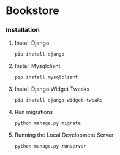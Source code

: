 # Bookstore

### Installation

1. Install Django
   ```sh
   pip install django
   ```
2. Install Mysqlclient
   ```sh
   pip install mysqlclient
   ```
3. Install Django Widget Tweaks
   ```sh
   pip install django-widget-tweaks
   ```
4. Run migrations
   ```sh
   python manage.py migrate
   ```
5. Running the Local Development Server
   ```sh
   python manage.py runserver
   ```
